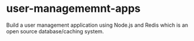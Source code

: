 # user-managememnt-apps
Build a user management application using Node.js and Redis which is an open source database/caching system.
